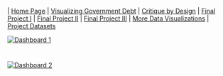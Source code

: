 | [Home Page](https://mcorliss7239.github.io/corliss-dataviz-portfolio/) | [Visualizing Government Debt](visualizing-government-debt) | [Critique by Design](critique-by-design) | [Final Project I](final-project-part-one) | [Final Project II](final-project-part-two) | [Final Project III](final-project-part-three) | [More Data Visualizations](More-Data-Visualizations) | [Project Datasets](Project-Data-Sets)

<html lang="en">
<head>
  <meta charset="UTF-8">
  <title>Visualizing Government Debt</title>
</head>
<body>
  
  <!-- First Dashboard -->
  <div class='tableauPlaceholder' id='viz1757284170399' style='position: relative; margin-bottom:40px;'>
    <noscript>
      <a href='#'>
        <img alt='Dashboard 1' src='https://public.tableau.com/static/images/Ta/Tableauwork_17572840558060/Dashboard1/1_rss.png' style='border: none' />
      </a>
    </noscript>
    <object class='tableauViz' style='display:none;'>
      <param name='host_url' value='https%3A%2F%2Fpublic.tableau.com%2F' />
      <param name='embed_code_version' value='3' />
      <param name='site_root' value='' />
      <param name='name' value='Tableauwork_17572840558060/Dashboard1' />
      <param name='tabs' value='no' />
      <param name='toolbar' value='yes' />
      <param name='static_image' value='https://public.tableau.com/static/images/Ta/Tableauwork_17572840558060/Dashboard1/1.png' />
      <param name='animate_transition' value='yes' />
      <param name='display_static_image' value='yes' />
      <param name='display_spinner' value='yes' />
      <param name='display_overlay' value='yes' />
      <param name='display_count' value='yes' />
      <param name='language' value='en-US' />
      <param name='filter' value='publish=yes' />
    </object>
  </div>

  <!-- Second Dashboard -->
  <div class='tableauPlaceholder' id='viz1757424597519' style='position: relative'>
    <noscript>
      <a href='#'>
        <img alt='Dashboard 2' src='https://public.tableau.com/static/images/De/Debt-to-GDPTrends/Dashboard1/1_rss.png' style='border: none' />
      </a>
    </noscript>
    <object class='tableauViz' style='display:none;'>
      <param name='host_url' value='https%3A%2F%2Fpublic.tableau.com%2F' />
      <param name='embed_code_version' value='3' />
      <param name='site_root' value='' />
      <param name='name' value='Debt-to-GDPTrends/Dashboard1' />
      <param name='tabs' value='no' />
      <param name='toolbar' value='yes' />
      <param name='static_image' value='https://public.tableau.com/static/images/De/Debt-to-GDPTrends/Dashboard1/1.png' />
      <param name='animate_transition' value='yes' />
      <param name='display_static_image' value='yes' />
      <param name='display_spinner' value='yes' />
      <param name='display_overlay' value='yes' />
      <param name='display_count' value='yes' />
      <param name='language' value='en-US' />
      <param name='filter' value='publish=yes' />
    </object>
  </div>

  <!-- Load and size both dashboards -->
  <script type='text/javascript'>
    function initViz(divId, widthLarge, heightLarge, heightSmall) {
      var divElement = document.getElementById(divId);
      var vizElement = divElement.getElementsByTagName('object')[0];
      if (divElement.offsetWidth > 800) {
        vizElement.style.width = widthLarge;
        vizElement.style.height = heightLarge;
      } else if (divElement.offsetWidth > 500) {
        vizElement.style.width = widthLarge;
        vizElement.style.height = heightLarge;
      } else {
        vizElement.style.width = '100%';
        vizElement.style.height = heightSmall;
      }
      var scriptElement = document.createElement('script');
      scriptElement.src = 'https://public.tableau.com/javascripts/api/viz_v1.js';
      vizElement.parentNode.insertBefore(scriptElement, vizElement);
    }

    // Initialize both dashboards
    initViz('viz1757284170399', '1000px', '827px', '727px');
    initViz('viz1757424597519', '1000px', '827px', '727px');
  </script>

</body>
</html>
